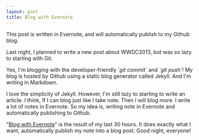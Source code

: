 ```yaml
---
layout: post
title: Blog with Evernote
---
```

This post is written in Evernote, and will automatically publish to my Github blog.

  
Last night, I planned to write a new post about WWDC2013, but was so lazy to starting with Git.

Yes, I'm blogging with the developer-friendly _\`git commit\`_ and _\`git push\`_! My blog is hosted by Github using a static blog generator called Jekyll. And I'm writing in Markdown.

  
I love the simplicity of Jekyll. However, I'm still lazy to starting to write an article. I think, If I can blog just like I take note. Then I will blog more. I write a lot of notes in Evernote. So my idea is, writing note in Evernote and automatically publishing to Github.

  
"[Blog with Evernote][0]" is the result of my last 30 hours. It does exactly what I want, automatically publish my note into a blog post. Good night, everyone!

  
  


[0]: http://blogwithEvernote.com